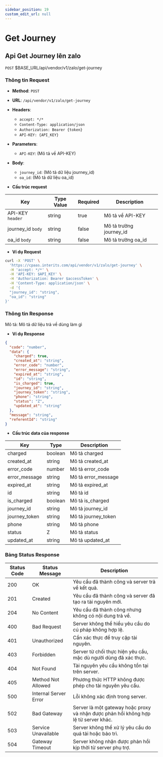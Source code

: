 ```yaml
---
sidebar_position: 19
custom_edit_url: null
---
```


# Get Journey

## Api Get Journey lên zalo

`POST` $BASE_URL/api/vendor/v1/zalo/get-journey

### Thông tin Request

- **Method**: `POST`
- **URL**: `/api/vendor/v1/zalo/get-journey`
- **Headers**: 
  - `accept: */*`
  - `Content-Type: application/json`
  - `Authorization: Bearer {token}`
  - `API-KEY: {API_KEY}`
- **Parameters**:
  - `API-KEY`: (Mô tả về API-KEY)
- **Body**:
  - `journey_id`: (Mô tả dữ liệu journey_id)
  - `oa_id`: (Mô tả dữ liệu oa_id)

- **Cấu trúc request**

| Key          | Type Value            |     Required    | Description   |
|------------- |-----------------------|-----------------|---------------               |
| API-KEY `header`       | string                | true            |    Mô tả về API-KEY         |
| journey_id `body`         | string                | false            |     Mô tả trường journey_id      |
| oa_id `body`         | string                | false            |     Mô tả trường oa_id      |

- **Ví dụ Request**

```bash
curl -X 'POST' \
  'https://cpaas.interits.com/api/vendor/v1/zalo/get-journey' \
  -H 'accept: */*' \
  -H 'API-KEY: $API_KEY' \
  -H 'Authorization: Bearer $accessToken' \
  -H 'Content-Type: application/json' \
  -d '{
  "journey_id": "string",
  "oa_id": "string"
}'
```

### Thông tin Response

Mô tả: Mô tả dữ liệu trả về dùng làm gì 

- **Ví dụ Response**

```json
{
  "code": "number",
  "data": {
    "charged": true,
    "created_at": "string",
    "error_code": "number",
    "error_message": "string",
    "expired_at": "string",
    "id": "string",
    "is_charged": true,
    "journey_id": "string",
    "journey_token": "string",
    "phone": "string",
    "status": "Z",
    "updated_at": "string"
  },
  "message": "string",
  "referentId": "string"
}
```

- **Cấu trúc data của response**

| Key        | Type            | Description       |
|------------- |-----------------|-------------------|
| charged         | boolean          |    Mô tả charged   |
| created_at         | string          |    Mô tả created_at   |
| error_code         | number          |    Mô tả error_code   |
| error_message         | string          |    Mô tả error_message   |
| expired_at         | string          |    Mô tả expired_at   |
| id         | string          |    Mô tả id   |
| is_charged         | boolean          |    Mô tả is_charged   |
| journey_id         | string          |    Mô tả journey_id   |
| journey_token         | string          |    Mô tả journey_token   |
| phone         | string          |    Mô tả phone   |
| status         | Z          |    Mô tả status   |
| updated_at         | string          |    Mô tả updated_at   |

### Bảng Status Response

| Status Code | Status Message            | Description                                                                 |
|-------------|---------------------------|-----------------------------------------------------------------------------|
| 200         | OK                        | Yêu cầu đã thành công và server trả về kết quả.                           |
| 201         | Created                   | Yêu cầu đã thành công và server đã tạo ra tài nguyên mới.                  |
| 204         | No Content                | Yêu cầu đã thành công nhưng không có nội dung trả về.                      |
| 400         | Bad Request               | Server không thể hiểu yêu cầu do cú pháp không hợp lệ.                    |
| 401         | Unauthorized              | Cần xác thực để truy cập tài nguyên.                                       |
| 403         | Forbidden                 | Server từ chối thực hiện yêu cầu, mặc dù người dùng đã xác thực.           |
| 404         | Not Found                 | Tài nguyên yêu cầu không tồn tại trên server.                              |
| 405         | Method Not Allowed         | Phương thức HTTP không được phép cho tài nguyên yêu cầu.                   |
| 500         | Internal Server Error     | Lỗi không xác định trong server.                                            |
| 502         | Bad Gateway               | Server là một gateway hoặc proxy và nhận được phản hồi không hợp lệ từ server khác. |
| 503         | Service Unavailable       | Server không thể xử lý yêu cầu do quá tải hoặc bảo trì.                    |
| 504         | Gateway Timeout           | Server không nhận được phản hồi kịp thời từ server phụ trợ.                |



